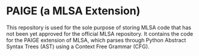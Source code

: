 # PAIGE (a MLSA Extension)

This repository is used for the sole purpose of storing MLSA code that has not been yet approved for the official MLSA repository.
It contains the code for the PAIGE extension of MLSA, which parses through Python Abstract Syntax Trees (AST) using a Context Free Grammar (CFG). 
